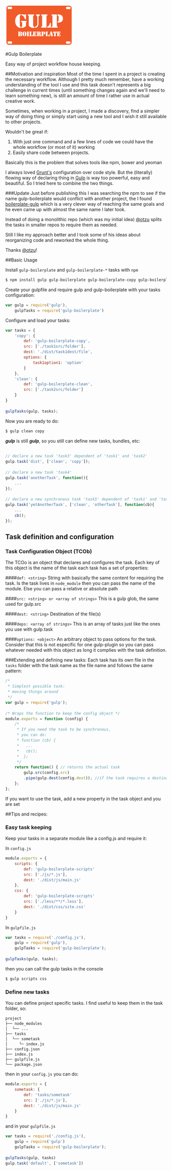 ![Gulp Boilerplate][logo]

#Gulp Boilerplate

Easy way of project workflow house keeping.

##Motivation and inspiration
Most of the time I spent in a project is creating the necessary workflow. Although I pretty much remember, have a working understanding of the tool I use and this task doesn't represents a big challenge in current times (until something changes again and we'll need to learn something new), is still an amount of time I rather use in actual creative work.

Sometimes, when working in a project, I made a discovery, find a simpler way of doing thing or simply start using a new tool and I wish it still available to other projects.

Wouldn't be great if:

1. With just one command and a few lines of code we could have the whole workflow (or most of it) working
2. Easily share code between projects.

Basically this is the problem that solves tools like npm, bower and yeoman

I always loved [Grunt's](http://gruntjs.com/sample-gruntfile) configuration over code style. But the (literally) flowing way of declaring thing in [Gulp](http://gulpjs.com/) is way too powerful, easy and beautiful. So I tried here to combine the two  things.

###Update
Just before publishing this I was searching the npm to see if the name gulp-boilerplate would conflict with another project, the I found [boilerplate-gulp](https://github.com/oztu/boilerplate-gulp) which is a very clever way of reaching the same goals and he even came up with almost the same name I later took.

Instead of doing a monolithic repo (which was my initial idea) [@otzu](https://github.com/oztu) splits the tasks in smaller repos to require them as needed.

Still I like my approach better and I took some of his ideas about reorganizing code and reworked the whole thing.

Thanks [@otzu](https://github.com/oztu)!

##Basic Usage

Install `gulp-boilerplate` and `gulp-boilerplate-*` tasks with `npm`

```sh
$ npm install gulp gulp-boilerplate gulp-boilerplate-copy gulp-boilerplate-clean
```

Create your gulpfile and require gulp and gulp-boilerplate with your tasks configuration:

```javascript
var gulp = require('gulp'),
    gulpTasks = require('gulp-boilerplate')
```

Configure and load your tasks:

```javascript
var tasks = {
    'copy': {
        def: 'gulp-boilerplate-copy',
        src: ['./task1src/folder'],
        dest: './dist/task1dest/file',
        options: {
            task1option1: 'option'
        }
    },
    'clean': {
        def: 'gulp-boilerplate-clean',
        src: ['./task2src/folder']
    }
}

gulpTasks(gulp, tasks);
```

Now you are ready to do:

```sh
$ gulp clean copy
```

***gulp*** is still ***gulp***, so you still can define new tasks, bundles, etc:

```javascript

// declare a new task 'task3' dependent of 'task1' and 'task2'
gulp.task('dist', ['clean', 'copy']);

// declare a new task 'task4'
gulp.task('anotherTask', function(){
    ...
});

// declare a new synchronous task 'task5' dependent of 'task1' and 'task4'
gulp.task('yetAnotherTask', ['clean', 'otherTask'], function(cb){
    ...
    cb();
});
```

## Task definition and configuration
### Task Configuration Object (TCOb)
The TCOo is an object that declares and configures the task.
Each key of this object is the name of the task
each task has a set of properties:

####`def: <string>`
String with basically the same content for requiring the task. Is the task lives in `node_module` then you can pass the name of the module. Else you can pass a relative or absolute path

####`src: <string> or <array of strings>`
This is a gulp glob, the same used for gulp.src

####`dest: <string>`
Destination of the file(s)

####`deps: <array of strings>`
This is an array of tasks just like the ones you use with gulp.task

####`options: <object>`
An arbitrary object to pass options for the task. Consider that this is not especific for one gulp-plugin so you can pass whatever needed with this object as long it complies with the task definition.

###Extending and defining new tasks:
Each task has its own file in the `tasks` folder with the task name as the file name and follows the same pattern:

```javascript
/*
 * Simplest possible task:
 * moving things around
 */
var gulp = require('gulp');

/* Wraps the function to keep the config object */
module.exports = function (config) {
    /*
     * If you need the task to be synchronous,
     * you can do:
     * function (cb) {
     *   ...
     *   cb();
     *  };
     */
    return function() { // returns the actual task
        gulp.src(config.src)
        .pipe(gulp.dest(config.dest)); //if the task requires a destination
    };
};
```

If you want to use the task, add a new property in the task object and you are set

##Tips and recipes:

### Easy task keeping
Keep your tasks in a separate module like a config.js and require it:

In `config.js`

```javascript
module.exports = {
    scripts: {
        def: 'gulp-boilerplate-scripts'
        src: ['./js/*.js'],
        dest: './dist/js/main.js'
    },
    css: {
        def: 'gulp-boilerplate-scripts'
        src: ['./less/**/*.less'],
        dest: './dist/css/site.css'
    }
}
```

In `gulpfile.js`

```javascript
var tasks = require('./config.js'),
    gulp = require('gulp'),
    gulpTasks = require('gulp-boilerplate');

gulpTasks(gulp, tasks);
```

then you can call the gulp tasks in the console

```bash
$ gulp scripts css
```

### Define new tasks
You can define project specific tasks. I find useful to keep them in the task folder, so:

```
project
├── node_modules
│  └── ...
├── tasks
│  └── sometask
│     └─ index.js
├── config.json
├── index.js
├── gulpfile.js
└── package.json
```

then in your `config.js` you can do:

```javascript
module.exports = {
    sometask: {
        def: 'tasks/sometask'
        src: ['./js/*.js'],
        dest: './dist/js/main.js'
    }
}
```

and in your `gulpfile.js`

```javascript
var tasks = require('./config.js'),
    gulp = require('gulp')
    gulpTasks = require('gulp-boilerplate');

gulpTasks(gulp, tasks)
gulp.task('default', ['sometask'])
```

[logo]: https://raw.githubusercontent.com/gulp-boilerplate/gulp-boilerplate/master/logo.png "Gulp Boilerplate"

